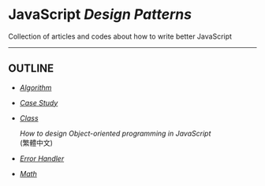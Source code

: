 JavaScript *Design Patterns*
============================

Collection of articles and codes about how to write better JavaScript

---

OUTLINE
-------

- *[Algorithm](https://github.com/yidas/js-design-patterns/tree/master/algorithm)*

- *[Case Study](https://github.com/yidas/js-design-patterns/tree/master/case-study)*

- *[Class](https://github.com/yidas/js-design-patterns/tree/master/class)*  

  *How to design Object-oriented programming in JavaScript*  
  (繁體中文)

- *[Error Handler](https://github.com/yidas/js-design-patterns/tree/master/error-handler)*

- *[Math](https://github.com/yidas/js-design-patterns/tree/master/math)*
